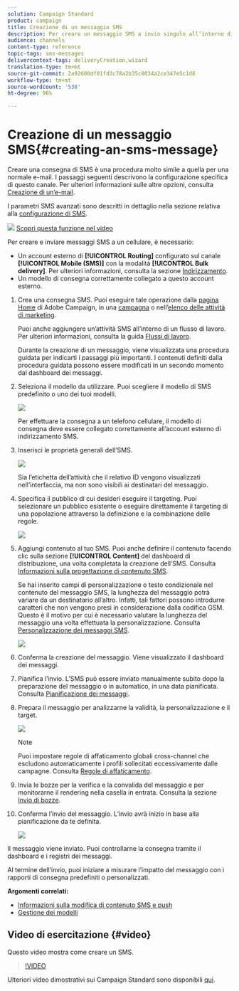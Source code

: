 ```yaml
---
solution: Campaign Standard
product: campaign
title: Creazione di un messaggio SMS
description: Per creare un messaggio SMS a invio singolo all’interno di Adobe Campaign, procedi come indicato di seguito.
audience: channels
content-type: reference
topic-tags: sms-messages
delivercontext-tags: deliveryCreation,wizard
translation-type: tm+mt
source-git-commit: 2a92600df01fd3c78a2b35c8034a2ce347e5c1d8
workflow-type: tm+mt
source-wordcount: '538'
ht-degree: 96%

---
```



# Creazione di un messaggio SMS{#creating-an-sms-message}

Creare una consegna di SMS è una procedura molto simile a quella per una normale e-mail. I passaggi seguenti descrivono la configurazione specifica di questo canale. Per ulteriori informazioni sulle altre opzioni, consulta [Creazione di un’e-mail](../../channels/using/creating-an-email.md).

I parametri SMS avanzati sono descritti in dettaglio nella sezione relativa alla [configurazione di SMS](../../administration/using/configuring-sms-channel.md).

![](assets/do-not-localize/how-to-video.png) [Scopri questa funzione nel video](#video)

Per creare e inviare messaggi SMS a un cellulare, è necessario:

* Un account esterno di **[!UICONTROL Routing]** configurato sul canale **[!UICONTROL Mobile (SMS)]** con la modalità **[!UICONTROL Bulk delivery]**. Per ulteriori informazioni, consulta la sezione [Indirizzamento](../../administration/using/configuring-sms-channel.md#defining-an-sms-routing).
* Un modello di consegna correttamente collegato a questo account esterno.

1. Crea una consegna SMS. Puoi eseguire tale operazione dalla [pagina Home](../../start/using/interface-description.md#home-page) di Adobe Campaign, in una [campagna](../../start/using/marketing-activities.md#creating-a-marketing-activity) o nell’[elenco delle attività di marketing](../../start/using/programs-and-campaigns.md#creating-a-campaign).

   Puoi anche aggiungere un’attività SMS all’interno di un flusso di lavoro. Per ulteriori informazioni, consulta la guida [Flussi di lavoro](../../automating/using/sms-delivery.md).

   Durante la creazione di un messaggio, viene visualizzata una procedura guidata per indicarti i passaggi più importanti. I contenuti definiti dalla procedura guidata possono essere modificati in un secondo momento dal dashboard dei messaggi.

1. Seleziona il modello da utilizzare. Puoi scegliere il modello di SMS predefinito o uno dei tuoi modelli.

   ![](assets/sms_creation_1.png)

   Per effettuare la consegna a un telefono cellulare, il modello di consegna deve essere collegato correttamente all’account esterno di indirizzamento SMS.

1. Inserisci le proprietà generali dell’SMS.

   ![](assets/sms_creation_2.png)

   Sia l’etichetta dell’attività che il relativo ID vengono visualizzati nell’interfaccia, ma non sono visibili ai destinatari del messaggio.

1. Specifica il pubblico di cui desideri eseguire il targeting. Puoi selezionare un pubblico esistente o eseguire direttamente il targeting di una popolazione attraverso la definizione e la combinazione delle regole.

   ![](assets/sms_creation_3.png)

1. Aggiungi contenuto al tuo SMS. Puoi anche definire il contenuto facendo clic sulla sezione **[!UICONTROL Content]** del dashboard di distribuzione, una volta completata la creazione dell’SMS. Consulta [Informazioni sulla progettazione di contenuto SMS](../../channels/using/about-sms-and-push-content-design.md).

   Se hai inserito campi di personalizzazione o testo condizionale nel contenuto del messaggio SMS, la lunghezza del messaggio potrà variare da un destinatario all’altro. Infatti, tali fattori possono introdurre caratteri che non vengono presi in considerazione dalla codifica GSM. Questo è il motivo per cui è necessario valutare la lunghezza del messaggio una volta effettuata la personalizzazione. Consulta [Personalizzazione dei messaggi SMS](../../channels/using/personalizing-sms-messages.md).

   ![](assets/sms_creation_4.png)

1. Conferma la creazione del messaggio. Viene visualizzato il dashboard dei messaggi.
1. Pianifica l’invio. L’SMS può essere inviato manualmente subito dopo la preparazione del messaggio o in automatico, in una data pianificata. Consulta [Pianificazione dei messaggi](../../sending/using/about-scheduling-messages.md).
1. Prepara il messaggio per analizzarne la validità, la personalizzazione e il target.

   ![](assets/sms_creation_6.png)

   >[!NOTE]
   >
   >Puoi impostare regole di affaticamento globali cross-channel che escludono automaticamente i profili sollecitati eccessivamente dalle campagne. Consulta [Regole di affaticamento](../../sending/using/fatigue-rules.md).

1. Invia le bozze per la verifica e la convalida del messaggio e per monitorarne il rendering nella casella in entrata. Consulta la sezione [Invio di bozze](../../sending/using/sending-proofs.md).
1. Conferma l’invio del messaggio. L’invio avrà inizio in base alla pianificazione da te definita.

   ![](assets/sms_creation_7.png)

Il messaggio viene inviato. Puoi controllarne la consegna tramite il dashboard e i registri dei messaggi.

Al termine dell’invio, puoi iniziare a misurare l’impatto del messaggio con i rapporti di consegna predefiniti o personalizzati.

**Argomenti correlati:**

* [Informazioni sulla modifica di contenuto SMS e push](../../channels/using/about-sms-and-push-content-design.md)
* [Gestione dei modelli](../../start/using/marketing-activity-templates.md)

## Video di esercitazione {#video}

Questo video mostra come creare un SMS.

>[!VIDEO](https://video.tv.adobe.com/v/25265/?quality=12)

Ulteriori video dimostrativi sui Campaign Standard sono disponibili [qui](https://experienceleague.adobe.com/docs/campaign-standard-learn/tutorials/overview.html?lang=it).
